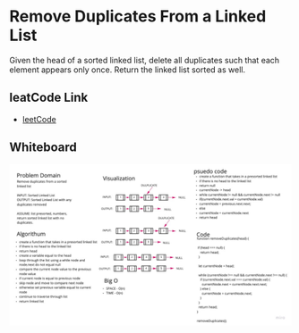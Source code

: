 # Remove Duplicates From a Linked List

Given the head of a sorted linked list, delete all duplicates such that each element appears only once. Return the linked list sorted as well.

## leatCode Link

- [leetCode](https://leetcode.com/problems/remove-duplicates-from-sorted-list/)

## Whiteboard

![whiteboard](whiteboard.jpg)
